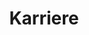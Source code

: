 ---
headline: MERRITT IST EIN DYNAMISCHES, INNOVATIVES UNTERNEHMEN, DAS DIE HOLZBAU- UND SCHREINEREIBRANCHE VON INNEN HERAUS REVOLUTIONIERT.
culture_block:
  headline: UNTERNEHMEN-SKULTUR
  details: |
    Die Mitarbeiter von Merritt machen Architekturträume wahr. Bei Merritt arbeiten hochqualifizierte Mitarbeiter an komplexen Projekten zusammen. Vom Zimmermann über den Ingenieur bis hin zum Projektmanager – alle Mitarbeiter von Merritt tragen durch ihre Tätigkeit zu den bekannten und gefragten Ergebnissen bei.

    Das wachstumsorientierte internationale Unternehmen Merritt verfügt über mehrere Niederlassungen in den USA und ist seit Kurzem auch auf dem deutschen Markt aktiv. Wir suchen stets nach neuen Mitarbeitern, die mit unserem Unternehmen den Weg in die Zukunft gehen.

    Merritt setzt sich auf allen Ebenen für Weiterbildungs- und Karrierechancen von Mitarbeitern ein. Wir setzen in unserer Unternehmenskultur auf Wandel, transparente Führung und die Chance zur Zusammenarbeit mit professionellen Handwerkern, Technikern und Branchenexperten.

    Bei Events wie gemeinsamen Picknicks, sportlichen Aktivitäten, Weihnachtsfeiern, Freiwilligenarbeit und anderen Aktivitäten vertiefen wir unsere freundschaftlichen Beziehungen.

    Wenden Sie sich an uns, wenn Sie Teil eines erfolgreichen Teams werden und durch Ihre Arbeit für sich selbst und das gesamte Unternehmen Akzente setzen und Karrierechancen nutzen möchten.
benefits_block:
  headline: benefits
  details: |
    Wir bieten ein umfangreiches Leistungsprogramm mit zahlreichen Wahlmöglichkeiten. Enthalten sind Kranken- und Zusatzversicherungen, Lebensversicherung, Lohnfortzahlung im Krankheitsfall, flexible Ausgabeprogramme sowie weitere Programme, die unseren Mitarbeitern zugutekommen. Wir möchten die Anstrengungen unserer Mitarbeiter für einen gesunden Lebensstil unterstützen. Wir bieten daher kostenlose Fitnesscenter-Mitgliedschaften an und beschäftigen einen Wellness Coach.
    - 401K

    - Vierteljährliche Finanzberatung mit 401K-Vertretern

    - Urlaubskonto

    - Schulgeldersatz

    - Erstattung der Mitgliedschaftsgebühren für Berufsverbände

    - Mitarbeiterempfehlungsprogramm
equal_opp_block:
  headline: CHANCENGLEICHHEIT
  details: |
    Merritt Woodwork setzt sich als Arbeitgeber für Chancengleichheit ein. Alle qualifizierten Bewerber werden ohne Rücksicht auf ethnische Zugehörigkeit, Hautfarbe, Religion, Geschlecht, sexuelle Orientierung, Geschlechtsidentität, genetische Merkmale, nationale Herkunft, Veteranenstatus, Behinderung und alle anderen gesetzlich geschützten Merkmale für eine Beschäftigung in Erwägung gezogen.
next:
  name: Kontakt
  link: /contact/
title: Karriere
description: ZEITGEMÄSSE UND MASSGEFERTIGTE HOLZ- UND SCHREINERARBEITEN.
_comments:
  next: the'next' link
  name: the text of the 'next' link
  link: where the 'next' link takes you
  title: for meta property='og:title'
  description: (optional) for meta property='og:description'
_hide_content: true
---